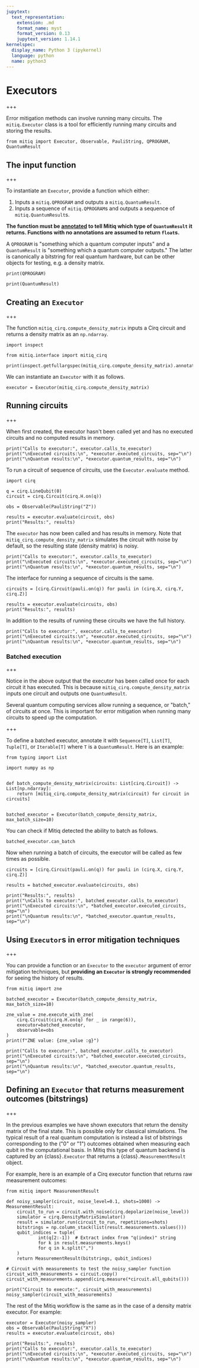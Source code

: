 ```yaml
---
jupytext:
  text_representation:
    extension: .md
    format_name: myst
    format_version: 0.13
    jupytext_version: 1.14.1
kernelspec:
  display_name: Python 3 (ipykernel)
  language: python
  name: python3
---
```


# Executors

+++

Error mitigation methods can involve running many circuits. The `mitiq.Executor` class is a tool for efficiently running many circuits and storing the results.

```{code-cell} ipython3
from mitiq import Executor, Observable, PauliString, QPROGRAM, QuantumResult
```

## The input function

+++

To instantiate an `Executor`, provide a function which either:

1. Inputs a `mitiq.QPROGRAM` and outputs a `mitiq.QuantumResult`.
2. Inputs a sequence of `mitiq.QPROGRAM`s and outputs a sequence of `mitiq.QuantumResult`s.

**The function must be [annotated](https://peps.python.org/pep-3107/) to tell Mitiq which type of `QuantumResult` it returns. Functions with no annotations are assumed to return `float`s.**

A `QPROGRAM` is "something which a quantum computer inputs" and a `QuantumResult` is "something which a quantum computer outputs." The latter is canonically a bitstring for real quantum hardware, but can be other objects for testing, e.g. a density matrix.

```{code-cell} ipython3
print(QPROGRAM)
```

```{code-cell} ipython3
print(QuantumResult)
```

## Creating an `Executor`

+++

The function `mitiq_cirq.compute_density_matrix` inputs a Cirq circuit and returns a density matrix as an `np.ndarray`.

```{code-cell} ipython3
import inspect

from mitiq.interface import mitiq_cirq

print(inspect.getfullargspec(mitiq_cirq.compute_density_matrix).annotations["return"])
```

We can instantiate an `Executor` with it as follows.

```{code-cell} ipython3
executor = Executor(mitiq_cirq.compute_density_matrix)
```

## Running circuits

+++

When first created, the executor hasn't been called yet and has no executed circuits and no computed results in memory.

```{code-cell} ipython3
print("Calls to executor:", executor.calls_to_executor)
print("\nExecuted circuits:\n", *executor.executed_circuits, sep="\n")
print("\nQuantum results:\n", *executor.quantum_results, sep="\n")
```

To run a circuit of sequence of circuits, use the `Executor.evaluate` method.

```{code-cell} ipython3
import cirq

q = cirq.LineQubit(0)
circuit = cirq.Circuit(cirq.H.on(q))

obs = Observable(PauliString("Z"))

results = executor.evaluate(circuit, obs)
print("Results:", results)
```

The `executor` has now been called and has results in memory. Note that `mitiq_cirq.compute_density_matrix` simulates the circuit with noise by default, so the resulting state (density matrix) is noisy.

```{code-cell} ipython3
print("Calls to executor:", executor.calls_to_executor)
print("\nExecuted circuits:\n", *executor.executed_circuits, sep="\n")
print("\nQuantum results:\n", *executor.quantum_results, sep="\n")
```

The interface for running a sequence of circuits is the same.

```{code-cell} ipython3
circuits = [cirq.Circuit(pauli.on(q)) for pauli in (cirq.X, cirq.Y, cirq.Z)]

results = executor.evaluate(circuits, obs)
print("Results:", results)
```

In addition to the results of running these circuits we have the full history.

```{code-cell} ipython3
print("Calls to executor:", executor.calls_to_executor)
print("\nExecuted circuits:\n", *executor.executed_circuits, sep="\n")
print("\nQuantum results:\n", *executor.quantum_results, sep="\n")
```

### Batched execution

+++

Notice in the above output that the executor has been called once for each circuit it has executed. This is because `mitiq_cirq.compute_density_matrix` inputs one circuit and outputs one `QuantumResult`.

Several quantum computing services allow running a sequence, or "batch," of circuits at once. This is important for error mitigation when running many circuits to speed up the computation.

+++

To define a batched executor, annotate it with `Sequence[T]`, `List[T]`, `Tuple[T]`, or `Iterable[T]` where `T` is a `QuantumResult`. Here is an example:

```{code-cell} ipython3
from typing import List

import numpy as np


def batch_compute_density_matrix(circuits: List[cirq.Circuit]) -> List[np.ndarray]:
    return [mitiq_cirq.compute_density_matrix(circuit) for circuit in circuits]


batched_executor = Executor(batch_compute_density_matrix, max_batch_size=10)
```

You can check if Mitiq detected the ability to batch as follows.

```{code-cell} ipython3
batched_executor.can_batch
```

Now when running a batch of circuits, the executor will be called as few times as possible.

```{code-cell} ipython3
circuits = [cirq.Circuit(pauli.on(q)) for pauli in (cirq.X, cirq.Y, cirq.Z)]

results = batched_executor.evaluate(circuits, obs)

print("Results:", results)
print("\nCalls to executor:", batched_executor.calls_to_executor)
print("\nExecuted circuits:\n", *batched_executor.executed_circuits, sep="\n")
print("\nQuantum results:\n", *batched_executor.quantum_results, sep="\n")
```

## Using `Executor`s in error mitigation techniques

+++

You can provide a function or an `Executor` to the `executor` argument of error mitigation techniques, but **providing an `Executor` is strongly recommended** for seeing the history of results.

```{code-cell} ipython3
from mitiq import zne
```

```{code-cell} ipython3
batched_executor = Executor(batch_compute_density_matrix, max_batch_size=10)

zne_value = zne.execute_with_zne(
    cirq.Circuit(cirq.H.on(q) for _ in range(6)), 
    executor=batched_executor, 
    observable=obs
)
print(f"ZNE value: {zne_value :g}")
```

```{code-cell} ipython3
print("Calls to executor:", batched_executor.calls_to_executor)
print("\nExecuted circuits:\n", *batched_executor.executed_circuits, sep="\n")
print("\nQuantum results:\n", *batched_executor.quantum_results, sep="\n")
```

## Defining an `Executor` that returns measurement outcomes (bitstrings)

+++

In the previous examples we have shown executors that return the density matrix of the final state. This is possible only for classical simulations.
The typical result of a real quantum computation is instead a list of bitstrings corresponding to the ("0" or "1") outcomes obtained when measuring each qubit in the computational basis.
In Mitiq this type of quantum backend is captured by an {class}`.Executor` that returns a {class}`.MeasurementResult` object.

For example, here is an example of a Cirq executor function that returns raw measurement outcomes:

```{code-cell} ipython3
from mitiq import MeasurementResult

def noisy_sampler(circuit, noise_level=0.1, shots=1000) -> MeasurementResult:
    circuit_to_run = circuit.with_noise(cirq.depolarize(noise_level))
    simulator = cirq.DensityMatrixSimulator()
    result = simulator.run(circuit_to_run, repetitions=shots)
    bitstrings = np.column_stack(list(result.measurements.values()))
    qubit_indices = tuple(
            int(q[2:-1])  # Extract index from "q(index)" string
            for k in result.measurements.keys()
            for q in k.split(",")
    )
    return MeasurementResult(bitstrings, qubit_indices)
```

```{code-cell} ipython3
# Circuit with measurements to test the noisy_sampler function
circuit_with_measurements = circuit.copy()
circuit_with_measurements.append(cirq.measure(*circuit.all_qubits()))

print("Circuit to execute:", circuit_with_measurements)
noisy_sampler(circuit_with_measurements)
```

The rest of the Mitiq workflow is the same as in the case of a density matrix executor. For example:

```{code-cell} ipython3
executor = Executor(noisy_sampler)
obs = Observable(PauliString("X"))
results = executor.evaluate(circuit, obs)

print("Results:", results)
print("Calls to executor:", executor.calls_to_executor)
print("\nExecuted circuits:\n", *executor.executed_circuits, sep="\n")
print("\nQuantum results:\n", *executor.quantum_results, sep="\n")
```
